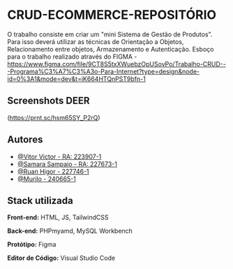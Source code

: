 # CRUD-ECOMMERCE-REPOSITÓRIO
 O trabalho consiste em criar um "mini Sistema de Gestão de Produtos". Para isso deverá utilizar as técnicas de Orientação a Objetos, Relacionamento entre objetos, Armazenamento e Autenticação.
Esboço para o trabalho realizado através do FIGMA - https://www.figma.com/file/9CT8S5txXWuebzOpUSovPo/Trabalho-CRUD---Programa%C3%A7%C3%A3o-Para-Internet?type=design&node-id=0%3A1&mode=dev&t=iK664HTQnPST9bfn-1

## Screenshots DEER

(https://prnt.sc/hsm65SY_P2rQ)

## Autores

- [@Vitor Victor - RA: 223907-1](https://github.com/VitoorVictor)
- [@Samara Sampaio - RA: 227673-1](https://github.com/samarasampaio)
- [@Ruan Higor - 227746-1](https://github.com/ajaax1)
- [@Murilo - 240665-1](https://github.com/murilomobarreto)

## Stack utilizada

**Front-end:** HTML, JS, TailwindCSS

**Back-end:** PHPmyamd, MySQL Workbench

**Protótipo:** Figma

**Editor de Código:** Visual Studio Code

